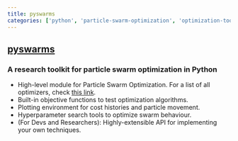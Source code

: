 ```yaml
---
title: pyswarms
categories: ['python', 'particle-swarm-optimization', 'optimization-tools']
---
```

## [pyswarms](https://github.com/ljvmiranda921/pyswarms)

### A research toolkit for particle swarm optimization in Python 


* High-level module for Particle Swarm Optimization. For a list of all optimizers, check [this link].
* Built-in objective functions to test optimization algorithms.
* Plotting environment for cost histories and particle movement.
* Hyperparameter search tools to optimize swarm behaviour.
* (For Devs and Researchers): Highly-extensible API for implementing your own techniques.

[this link]: https://pyswarms.readthedocs.io/en/latest/features.html
